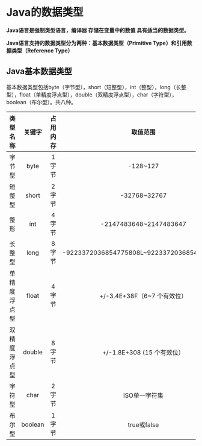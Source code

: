# Java的数据类型

**Java语言是强制类型语言，编译器 存储在变量中的数值 具有适当的数据类型。**

**Java语言支持的数据类型分为两种：基本数据类型（Primitive Type）和引用数据类型（Reference Type）**

## Java基本数据类型

基本数据类型包括byte（字节型），short（短整型），int（整型），long（长整型），float（单精度浮点型），double（双精度浮点型），char（字符型），boolean（布尔型）。共八种。

|   类型名称   | 关键字  | 占用内存 |                  取值范围                  |
| :----------: | :-----: | :------: | :----------------------------------------: |
|    字节型    |  byte   |  1字节   |                  -128~127                  |
|    短整型    |  short  |  2字节   |                -32768~32767                |
|     整形     |   int   |  4字节   |           -2147483648~2147483647           |
|    长整型    |  long   |  8字节   | -9223372036854775808L~9223372036854775807L |
| 单精度浮点型 |  float  |  4字节   |        +/-3.4E+38F（6~7 个有效位）         |
| 双精度浮点型 | double  |  8字节   |         +/-1.8E+308 (15 个有效位）         |
|    字符型    |  char   |  2字节   |               ISO单一字符集                |
|    布尔型    | boolean |  1字节   |                true或false                 |

